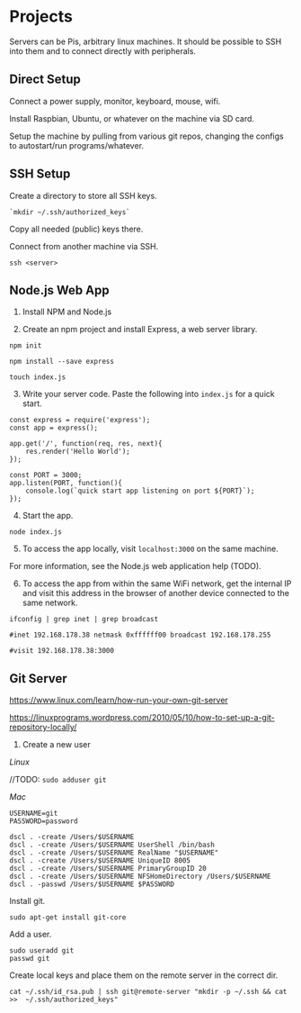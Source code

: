 # Projects

Servers can be Pis, arbitrary linux machines. It should be possible to SSH into them and to connect directly with peripherals.








## Direct Setup

Connect a power supply, monitor, keyboard, mouse, wifi.

Install Raspbian, Ubuntu, or whatever on the machine via SD card.

Setup the machine by pulling from various git repos, changing the configs to autostart/run programs/whatever.








## SSH Setup

Create a directory to store all SSH keys.
```
`mkdir ~/.ssh/authorized_keys`
```

Copy all needed (public) keys there.

Connect from another machine via SSH.
```
ssh <server>
```








## Node.js Web App

1. Install NPM and Node.js

2. Create an npm project and install Express, a web server library.
```
npm init

npm install --save express

touch index.js
```

3. Write your server code. Paste the following into `index.js` for a quick start.
```
const express = require('express');
const app = express();

app.get('/', function(req, res, next){
	res.render('Hello World');
});

const PORT = 3000;
app.listen(PORT, function(){
	console.log(`quick start app listening on port ${PORT}`);
});
```

4. Start the app.
```
node index.js
```

5. To access the app locally, visit `localhost:3000` on the same machine.

For more information, see the Node.js web application help (TODO).


6. To access the app from within the same WiFi network, get the internal IP and visit this address in the browser of another device connected to the same network.
```
ifconfig | grep inet | grep broadcast

#inet 192.168.178.38 netmask 0xffffff00 broadcast 192.168.178.255

#visit 192.168.178.38:3000
```

## Git Server

https://www.linux.com/learn/how-run-your-own-git-server

https://linuxprograms.wordpress.com/2010/05/10/how-to-set-up-a-git-repository-locally/


1) Create a new user

*Linux*

//TODO:
`sudo adduser git`

*Mac*
```
USERNAME=git
PASSWORD=password

dscl . -create /Users/$USERNAME
dscl . -create /Users/$USERNAME UserShell /bin/bash
dscl . -create /Users/$USERNAME RealName "$USERNAME"
dscl . -create /Users/$USERNAME UniqueID 8005
dscl . -create /Users/$USERNAME PrimaryGroupID 20
dscl . -create /Users/$USERNAME NFSHomeDirectory /Users/$USERNAME
dscl . -passwd /Users/$USERNAME $PASSWORD
```

Install git.
```
sudo apt-get install git-core
```

Add a user.
```
sudo useradd git
passwd git
```

Create local keys and place them on the remote server in the correct dir.

```
cat ~/.ssh/id_rsa.pub | ssh git@remote-server "mkdir -p ~/.ssh && cat >>  ~/.ssh/authorized_keys"
```